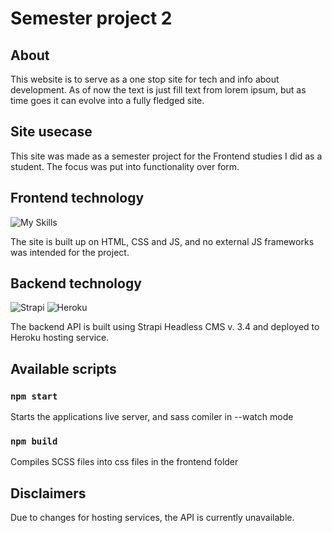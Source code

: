 # Semester project 2

## About

This website is to serve as a one stop site for tech and info about development.
As of now the text is just fill text from lorem ipsum, but as time goes it can evolve into a fully fledged site.

## Site usecase
This site was made as a semester project for the Frontend studies I did as a student. The focus was put into functionality over form.

## Frontend technology
![My Skills](https://skillicons.dev/icons?i=html,scss,js)

The site is built up on HTML, CSS and JS, and no external JS frameworks was intended for the project.

## Backend technology
![Strapi](https://img.shields.io/badge/strapi-%232E7EEA.svg?style=for-the-badge&logo=strapi&logoColor=white)
![Heroku](https://img.shields.io/badge/heroku-%23430098.svg?style=for-the-badge&logo=heroku&logoColor=white)

The backend API is built using Strapi Headless CMS v. 3.4 and deployed to Heroku hosting service.

## Available scripts

### `npm start`
Starts the applications live server, and sass comiler in --watch mode

### `npm build`
Compiles SCSS files into css files in the frontend folder

## Disclaimers
Due to changes for hosting services, the API is currently unavailable.
